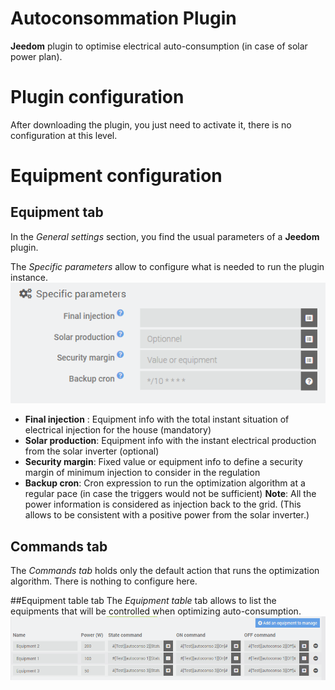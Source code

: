 # Autoconsommation Plugin

**Jeedom** plugin to optimise electrical auto-consumption (in case of solar power plan).

# Plugin configuration
After downloading the plugin, you just need to activate it, there is no configuration at this level.

# Equipment configuration
## Equipment tab
In the *General settings* section, you find the usual parameters of a **Jeedom** plugin.

The *Specific parameters* allow to configure what is needed to run the plugin instance.
![Specific parameters](../images/specificParameters.png)

- **Final injection** : Equipment info with the total instant situation of electrical injection for the house (mandatory)
- **Solar production**: Equipment info with the instant electrical production from the solar inverter (optional)
- **Security margin**: Fixed value or equipment info to define a security margin of minimum injection to consider in the regulation
- **Backup cron**: Cron expression to run the optimization algorithm at a regular pace (in case the triggers would not be sufficient)
**Note**: All the power information is considered as injection back to the grid. (This allows to be consistent with a positive power from the solar inverter.)

## Commands tab
The *Commands tab* holds only the default action that runs the optimization algorithm.
There is nothing to configure here.

##Equipment table tab
The *Equipment table* tab allows to list the equipments that will be controlled when optimizing auto-consumption.
![Equipment table](../images/equipmentTable.png)


